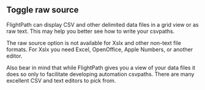 ## Toggle raw source

FlightPath can display CSV and other delimited data files in a grid view or as raw text. This may help you better see how to write your csvpaths.

The raw source option is not available for Xslx and other non-text file formats. For Xslx you need Excel, OpenOffice, Apple Numbers, or another editor.

Also bear in mind that while FlightPath gives you a view of your data files it does so only to facilitate developing automation csvpaths. There are many excellent CSV and text editors to pick from.
